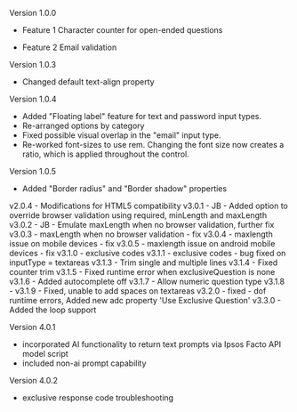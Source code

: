 Version 1.0.0

- Feature 1
Character counter for open-ended questions

- Feature 2
Email validation

Version 1.0.3
- Changed default text-align property

Version 1.0.4
- Added "Floating label" feature for text and password input types.
- Re-arranged options by category
- Fixed possible visual overlap in the "email" input type.
- Re-worked font-sizes to use rem. Changing the font size now creates a ratio, which is applied throughout the control.

Version 1.0.5
- Added "Border radius" and "Border shadow" properties


v2.0.4 - Modifications for HTML5 compatibility
v3.0.1 - JB - Added option to override browser validation using required, minLength and maxLength
v3.0.2 - JB - Emulate maxLength when no browser validation, further fix
v3.0.3 - maxLength when no browser validation - fix
v3.0.4 - maxlength issue on mobile devices - fix
v3.0.5 - maxlength issue on android mobile devices - fix
v3.1.0 - exclusive codes
v3.1.1 - exclusive codes - bug fixed on inputType = textareas
v3.1.3 - Trim single and multiple lines
v3.1.4 - Fixed counter trim
v3.1.5 - Fixed runtime error when exclusiveQuestion is none
v3.1.6 - Added autocomplete off 
v3.1.7 - Allow numeric question type
v3.1.8 -
v3.1.9 - Fixed, unable to add spaces on textareas
v3.2.0 - fixed - dof runtime errors, Added new adc property 'Use Exclusive Question'
v3.3.0 - Added the loop support

Version 4.0.1
- incorporated AI functionality to return text prompts via Ipsos Facto API model script
- included non-ai prompt capability   

Version 4.0.2
- exclusive response code troubleshooting